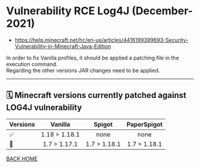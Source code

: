 # Vulnerability RCE Log4J (December-2021)

- https://help.minecraft.net/hc/en-us/articles/4416199399693-Security-Vulnerability-in-Minecraft-Java-Edition

In order to fix Vanilla profiles, it should be applied a patching file in the execution command.   
Regarding the other versions JAR changes need to be applied.

-----
🗓 Minecraft versions currently patched against LOG4J vulnerability
-----

| Versions | Vanilla | Spigot | PaperSpigot |
| :--------|:-------:|:------:|:-----------:| 
| ✅ | 1.18 > 1.18.1 | none | none |
| 🔨 | 1.7 > 1.17.1 | 1.7 > 1.18.1 | 1.7 > 1.18.1 |




[BACK HOME](https://github.com/ValentinTh/MultiCraft-JAR-Conf/blob/master/README.md)
